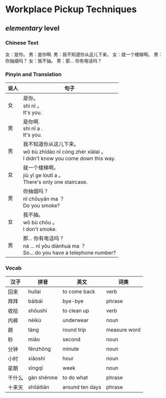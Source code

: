 # Workplace Pickup Techniques
## *elementary* level

### Chinese Text
女：是你。
男：是你啊.
男：我不知道你从这儿下来。
女：就一个楼梯啊。
男：你抽烟吗？
女：我不抽。
男：那... 你有电话吗？

### Pinyin and Translation
|说人|句子|
|----|----|
|女|是你。<br />shì nǐ 。<br />It's you.|
|男|是你啊.<br />shì nǐ a .<br />It's you.|
|男|我不知道你从这儿下来。<br />wǒ bù zhīdào nǐ cóng zhèr xiàlai 。<br />I didn't know you come down this way.|
|女|就一个楼梯啊。<br />jiù yī ge lóutī a 。<br />There's only one staircase.|
|男|你抽烟吗？<br />nǐ chōuyān ma ？<br />Do you smoke?|
|女|我不抽。<br />wǒ bù chōu 。<br />I don't smoke.|
|男|那... 你有电话吗？<br />nà ... nǐ yǒu diànhuà ma ？<br />So... do you have a telephone number?|
### Vocab
|汉子|拼音|英文|词类|
|----|----|----|----|
|回来|huílai|to come back|verb|
|拜拜|báibái|bye-bye|phrase|
|收拾|shōushi|to clean up|verb|
|内裤|nèikù|underwear|noun|
|趟|tàng|round trip|measure word|
|秒|miǎo|second|noun|
|分钟|fēnzhōng|minute|noun|
|小时|xiǎoshí|hour|noun|
|星期|xīngqī|week|noun|
|干什么|gàn shénme|to do what|phrase|
|十来天|shíláitiān|around ten days|phrase|